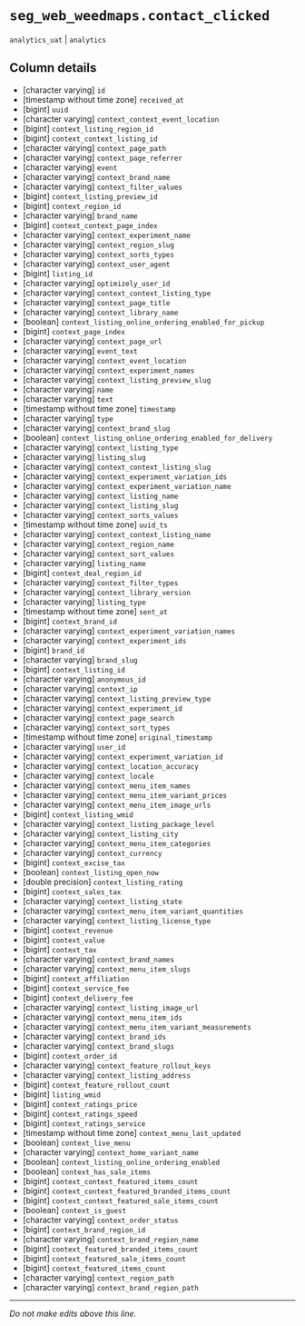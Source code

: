 # `seg_web_weedmaps.contact_clicked`
`analytics_uat` | `analytics`

## Column details
* [character varying] `id`
* [timestamp without time zone] `received_at`
* [bigint]    `uuid`
* [character varying] `context_context_event_location`
* [bigint]    `context_listing_region_id`
* [bigint]    `context_context_listing_id`
* [character varying] `context_page_path`
* [character varying] `context_page_referrer`
* [character varying] `event`
* [character varying] `context_brand_name`
* [character varying] `context_filter_values`
* [bigint]    `context_listing_preview_id`
* [bigint]    `context_region_id`
* [character varying] `brand_name`
* [bigint]    `context_context_page_index`
* [character varying] `context_experiment_name`
* [character varying] `context_region_slug`
* [character varying] `context_sorts_types`
* [character varying] `context_user_agent`
* [bigint]    `listing_id`
* [character varying] `optimizely_user_id`
* [character varying] `context_context_listing_type`
* [character varying] `context_page_title`
* [character varying] `context_library_name`
* [boolean]   `context_listing_online_ordering_enabled_for_pickup`
* [bigint]    `context_page_index`
* [character varying] `context_page_url`
* [character varying] `event_text`
* [character varying] `context_event_location`
* [character varying] `context_experiment_names`
* [character varying] `context_listing_preview_slug`
* [character varying] `name`
* [character varying] `text`
* [timestamp without time zone] `timestamp`
* [character varying] `type`
* [character varying] `context_brand_slug`
* [boolean]   `context_listing_online_ordering_enabled_for_delivery`
* [character varying] `context_listing_type`
* [character varying] `listing_slug`
* [character varying] `context_context_listing_slug`
* [character varying] `context_experiment_variation_ids`
* [character varying] `context_experiment_variation_name`
* [character varying] `context_listing_name`
* [character varying] `context_listing_slug`
* [character varying] `context_sorts_values`
* [timestamp without time zone] `uuid_ts`
* [character varying] `context_context_listing_name`
* [character varying] `context_region_name`
* [character varying] `context_sort_values`
* [character varying] `listing_name`
* [bigint]    `context_deal_region_id`
* [character varying] `context_filter_types`
* [character varying] `context_library_version`
* [character varying] `listing_type`
* [timestamp without time zone] `sent_at`
* [bigint]    `context_brand_id`
* [character varying] `context_experiment_variation_names`
* [character varying] `context_experiment_ids`
* [bigint]    `brand_id`
* [character varying] `brand_slug`
* [bigint]    `context_listing_id`
* [character varying] `anonymous_id`
* [character varying] `context_ip`
* [character varying] `context_listing_preview_type`
* [character varying] `context_experiment_id`
* [character varying] `context_page_search`
* [character varying] `context_sort_types`
* [timestamp without time zone] `original_timestamp`
* [character varying] `user_id`
* [character varying] `context_experiment_variation_id`
* [character varying] `context_location_accuracy`
* [character varying] `context_locale`
* [character varying] `context_menu_item_names`
* [character varying] `context_menu_item_variant_prices`
* [character varying] `context_menu_item_image_urls`
* [bigint]    `context_listing_wmid`
* [character varying] `context_listing_package_level`
* [character varying] `context_listing_city`
* [character varying] `context_menu_item_categories`
* [character varying] `context_currency`
* [bigint]    `context_excise_tax`
* [boolean]   `context_listing_open_now`
* [double precision] `context_listing_rating`
* [bigint]    `context_sales_tax`
* [character varying] `context_listing_state`
* [character varying] `context_menu_item_variant_quantities`
* [character varying] `context_listing_license_type`
* [bigint]    `context_revenue`
* [bigint]    `context_value`
* [bigint]    `context_tax`
* [character varying] `context_brand_names`
* [character varying] `context_menu_item_slugs`
* [bigint]    `context_affiliation`
* [bigint]    `context_service_fee`
* [bigint]    `context_delivery_fee`
* [character varying] `context_listing_image_url`
* [character varying] `context_menu_item_ids`
* [character varying] `context_menu_item_variant_measurements`
* [character varying] `context_brand_ids`
* [character varying] `context_brand_slugs`
* [bigint]    `context_order_id`
* [character varying] `context_feature_rollout_keys`
* [character varying] `context_listing_address`
* [bigint]    `context_feature_rollout_count`
* [bigint]    `listing_wmid`
* [bigint]    `context_ratings_price`
* [bigint]    `context_ratings_speed`
* [bigint]    `context_ratings_service`
* [timestamp without time zone] `context_menu_last_updated`
* [boolean]   `context_live_menu`
* [character varying] `context_home_variant_name`
* [boolean]   `context_listing_online_ordering_enabled`
* [boolean]   `context_has_sale_items`
* [bigint]    `context_context_featured_items_count`
* [bigint]    `context_context_featured_branded_items_count`
* [bigint]    `context_context_featured_sale_items_count`
* [boolean]   `context_is_guest`
* [character varying] `context_order_status`
* [bigint]    `context_brand_region_id`
* [character varying] `context_brand_region_name`
* [bigint]    `context_featured_branded_items_count`
* [bigint]    `context_featured_sale_items_count`
* [bigint]    `context_featured_items_count`
* [character varying] `context_region_path`
* [character varying] `context_brand_region_path`

-------------------------------------------------------------------------------
*Do not make edits above this line.*
